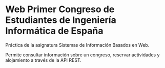 # Web Primer Congreso de Estudiantes de Ingeniería Informática de España

Práctica de la asignatura Sistemas de Información Basados en Web.

Permite consultar información sobre un congreso, reservar actividades y alojamiento a través de la API REST.
